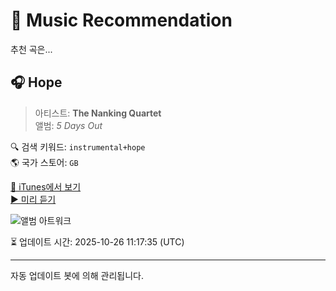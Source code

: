 
# 🎵 Music Recommendation

추천 곡은...

## 🎧 Hope  
> 아티스트: **The Nanking Quartet**  
> 앨범: _5 Days Out_  

🔍 검색 키워드: `instrumental+hope`  
🌎 국가 스토어: `GB`

[🔗 iTunes에서 보기](https://music.apple.com/gb/album/hope/1569931345?i=1569931349&uo=4)  
[▶️ 미리 듣기](https://audio-ssl.itunes.apple.com/itunes-assets/AudioPreview115/v4/42/9e/a9/429ea91e-1eeb-68ba-e783-ceaca41d3bc6/mzaf_15563813201536187395.plus.aac.p.m4a)

![앨범 아트워크](https://is1-ssl.mzstatic.com/image/thumb/Music125/v4/76/6a/b9/766ab9f1-c912-4508-a420-c4f6291070df/461545.jpg/100x100bb.jpg)

⏳ 업데이트 시간: 2025-10-26 11:17:35 (UTC)

---
자동 업데이트 봇에 의해 관리됩니다.
